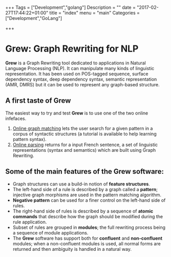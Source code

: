 +++
Tags = ["Development","golang"]
Description = ""
date = "2017-02-27T17:44:22+01:00"
title = "index"
menu = "main"
Categories = ["Development","GoLang"]

+++

# Grew: Graph Rewriting for NLP

**Grew** is a Graph Rewriting tool dedicated to applications in Natural Language Processing (NLP). It can manipulate many kinds of linguistic representation. It has been used on POS-tagged sequence, surface dependency syntax, deep dependency syntax, semantic representation (AMR, DMRS) but it can be used to represent any graph-based structure.

## A first taste of Grew
The easiest way to try and test **Grew** is to use one of the two online infefaces.

  1. [Online graph matching](http://grew.loria.fr/demo) lets the user search for a given pattern in a corpus of syntactic structures (a tutorial is available to help learning pattern syntax).
  2. [Online parsing](http://talc2.loria.fr/grew_demo) returns for a input French sentence, a set of linguistic representations (syntax and semantics) which are built using Graph Rewriting.

## Some of the main features of the Grew software:

  * Graph structures can use a build-in notion of **feature structures**.
  * The left-hand side of a rule is described by a graph called a **pattern**; injective graph morphisms are used in the pattern matching algorithm.
  * **Negative pattern** can be used for a finer control on the left-hand side of rules.
  * The right-hand side of rules is described by a sequence of **atomic commands** that describe how the graph should be modified during the rule application.
  * Subset of rules are grouped in **modules**; the full rewriting process being a sequence of module applications.
  * The **Grew** software has support both for **confluent** and **non-confluent** modules; when a non-confluent modules is used, all normal forms are returned and then ambiguity is handled in a natural way.
